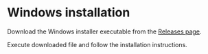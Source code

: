 # Windows installation

Download the Windows installer executable from the [Releases page](https://github.com/xvitaly/hudman/releases).

Execute downloaded file and follow the installation instructions.

